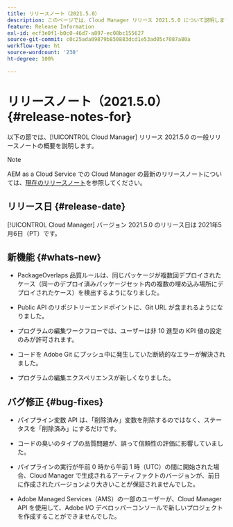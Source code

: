 ```yaml
---
title: リリースノート（2021.5.0）
description: このページでは、Cloud Manager リリース 2021.5.0 について説明します。
feature: Release Information
exl-id: ecf3e0f1-b0c0-46d7-a897-ec08bc155627
source-git-commit: c0c25ada09879b850883dcd1e53ad05c7087a80a
workflow-type: ht
source-wordcount: '230'
ht-degree: 100%

---
```


# リリースノート（2021.5.0） {#release-notes-for}

以下の節では、[!UICONTROL Cloud Manager] リリース 2021.5.0 の一般リリースノートの概要を説明します。

>[!NOTE]
>AEM as a Cloud Service での Cloud Manager の最新のリリースノートについては、[現在のリリースノート](https://experienceleague.adobe.com/docs/experience-manager-cloud-service/onboarding/getting-access/release-notes-cloud-manager/release-notes-cm-current.html?lang=ja#getting-access)を参照してください。

## リリース日 {#release-date}

[!UICONTROL Cloud Manager] バージョン 2021.5.0 のリリース日は 2021年5月6日（PT）です。

## 新機能 {#whats-new}

* PackageOverlaps 品質ルールは、同じパッケージが複数回デプロイされたケース（同一のデプロイ済みパッケージセット内の複数の埋め込み場所にデプロイされたケース）を検出するようになりました。

* Public API のリポジトリーエンドポイントに、Git URL が含まれるようになりました。

* プログラムの編集ワークフローでは、ユーザーは非 10 進型の KPI 値の設定のみが許可されます。

* コードを Adobe Git にプッシュ中に発生していた断続的なエラーが解決されました。

* プログラムの編集エクスペリエンスが新しくなりました。

## バグ修正 {#bug-fixes}

* パイプライン変数 API は、「削除済み」変数を削除するのではなく、ステータスを「削除済み」にするだけです。

* コードの臭いのタイプの品質問題が、誤って信頼性の評価に影響していました。

* パイプラインの実行が午前 0 時から午前 1 時（UTC）の間に開始された場合、Cloud Manager で生成されるアーティファクトのバージョンが、前日に作成されたバージョンより大きいことが保証されませんでした。

* Adobe Managed Services（AMS）の一部のユーザーが、Cloud Manager API を使用して、Adobe I/O デベロッパーコンソールで新しいプロジェクトを作成することができませんでした。
